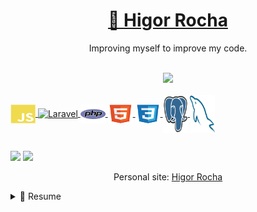 <h1 align='center'>
<a href="https://higorcriativa3.github.io/higorcriativa3" target="__blank">🔗 Higor Rocha</a>
</h1>

<p align='center'>
Improving myself to improve my code.
</p>
<br>

<div align="center">
  <a href="https://github.com/higorcriativa3">
    <img height="180em" src="https://github-readme-stats.vercel.app/api/top-langs/?username=higorcriativa3&layout=compact&langs_count=7&theme=tokyonight"/>
</div>

<div><br>
  <img align="center" alt="JS" height="30" width="40" src="https://raw.githubusercontent.com/devicons/devicon/master/icons/javascript/javascript-plain.svg">
  <img align="center" alt="Laravel" height="30" width="40" src="https://github.com/laravel/art/blob/5a8325b064634b900f25dbb6f1cafd888b2d2211/laravel-logo.png">
  <img align="center" alt="PHP" height="30" width="40" src="https://raw.githubusercontent.com/devicons/devicon/master/icons/php/php-original.svg">
  <img align="center" alt="HTML" height="30" width="40" src="https://raw.githubusercontent.com/devicons/devicon/master/icons/html5/html5-original.svg">
  <img align="center" alt="CSS" height="30" width="40" src="https://raw.githubusercontent.com/devicons/devicon/master/icons/css3/css3-original.svg">
  <img align="center" alt="postgresql" height="60" width="40" src="https://raw.githubusercontent.com/devicons/devicon/master/icons/postgresql/postgresql-original.svg">
  <img align="center" alt="mysql" height="60" width="40" src="https://raw.githubusercontent.com/devicons/devicon/master/icons/mysql/mysql-original.svg">
</div>

  ##

<div> 
  <a href = "mailto:programadorhigor@gmail.com"><img src="https://img.shields.io/badge/-Gmail-%23333?style=for-the-badge&logo=m&logoColor=white" target="_blank"></a>
  <a href="https://www.linkedin.com/in/higorsrocha/" target="_blank"><img src="https://img.shields.io/badge/-LinkedIn-%230077B5?style=for-the-badge&logo=linkedin&logoColor=white" target="_blank"></a>

</div>

<p align='center'>
  Personal site: <a href='https://higorcriativa3.github.io/higorcriativa3' target='__blank'>Higor Rocha</a>
</p>

<details>
  <summary>📃 Resume</summary>

  ## Education

  - 📖 **Bachelor in Systems Analysis and Development**\
  📍 **UNINTER** - Belo Horizonte/BH, Brazil (Graduated at 2017)

  ## Experience

  - 👨‍💻 **Back-end Developer**\
  📆 Feb/2022 - Moment\
  📍 **PJBank** - Barueri/SP, Brazil
  
  - 👨‍💻 **Tech Lead - Contract**\
  📆 Jul/2021 - Mar/2022\
  📍 **Facile Travels** - Belo Horizonte/MG, Brazil

  - 👨‍💻 **Back-end Developer**\
  📆 Nov/2020 - Jul/2021\
  📍 **Facile Travels** - Belo Horizonte/MG, Brazil
  
  ## Knowledge

  - ⭐ Aws Cloud Platform.
  - ⭐ Git.
  - ⭐ Agile.
  - ⭐ Docker.
  - ⭐ FrameWorks (Laravel, NodeJs, Symphony).
  - ⭐ Languages (PHP, Javascript).
  - ⭐ Database (Postgresql, Mysql, MariaDB, MongoDB, Redis, Sqlite).
  - ⭐ Microsservices.
  - ⭐ Clean Code.
  - ⭐ End-to-end software workflow.

</details>
